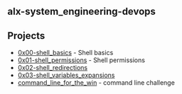## alx-system_engineering-devops
## Projects
- [0x00-shell_basics](https://github.com/Nyaguthii-C/alx-system_engineering-devops/tree/main/0x00-shell_basics) - Shell basics
- [0x01-shell_permissions](https://github.com/Nyaguthii-C/alx-system_engineering-devops/tree/main/0x01-shell_permissions) - Shell permissions
- [0x02-shell_redirections](https://github.com/Nyaguthii-C/alx-system_engineering-devops/tree/main/0x02-shell_redirections)
- [0x03-shell_variables_expansions](https://github.com/Nyaguthii-C/alx-system_engineering-devops/tree/main/0x03-shell_variables_expansions)
- [command_line_for_the_win](https://github.com/Nyaguthii-C/alx-system_engineering-devops/tree/main/command_line_for_the_win) - command line challenge
